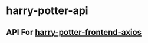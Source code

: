 # harry-potter-api

## API For <a href="https://github.com/fiqriachmada/harry-potter-frontend-axios">harry-potter-frontend-axios</a>
